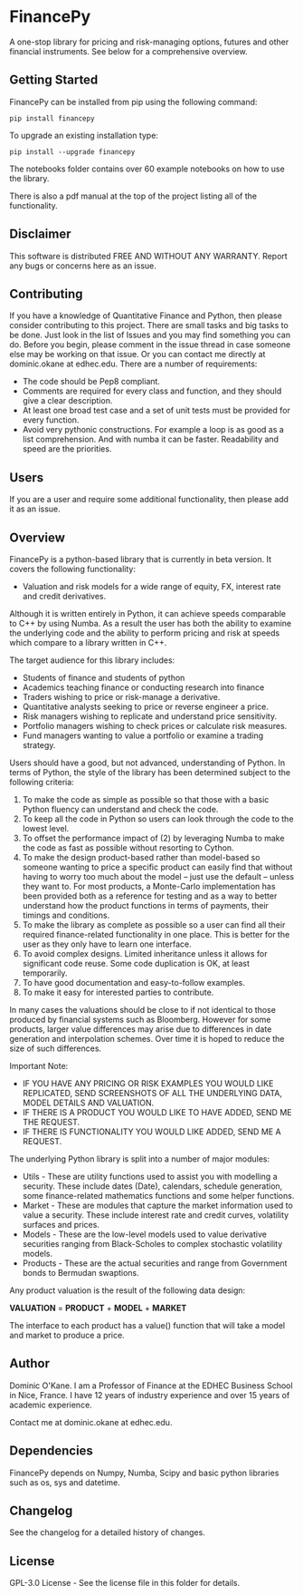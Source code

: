 # FinancePy

A one-stop library for pricing and risk-managing options, futures and other financial instruments. See below for a comprehensive overview.

## Getting Started
FinancePy can be installed from pip using the following command:

`pip install financepy`

To upgrade an existing installation type:

`pip install --upgrade financepy`

The notebooks folder contains over 60 example notebooks on how to use the library. 

There is also a pdf manual at the top of the project listing all of the functionality.

## Disclaimer
This software is distributed FREE AND WITHOUT ANY WARRANTY. Report any bugs or concerns here as an issue.

## Contributing
If you have a knowledge of Quantitative Finance and Python, then please consider contributing to this project. There are small tasks and big tasks to be done. Just look in the list of Issues and you may find something you can do. Before you begin, please comment in the issue thread in case someone else may be working on that issue. Or you can contact me directly at dominic.okane at edhec.edu. There are a number of requirements:

* The code should be Pep8 compliant.
* Comments are required for every class and function, and they should give a clear description.
* At least one broad test case and a set of unit tests must be provided for every function.
* Avoid very pythonic constructions. For example a loop is as good as a list comprehension. And with numba it can be faster. Readability and speed are the priorities.

## Users
If you are a user and require some additional functionality, then please add it as an issue.

## Overview

FinancePy is a python-based library that is currently in beta version. It covers the following functionality:

* Valuation and risk models for a wide range of equity, FX, interest rate and credit derivatives.

Although it is written entirely in Python, it can achieve speeds comparable to C++ by using Numba. As a result the user has both the ability to examine the underlying code and the ability to perform pricing and risk at speeds which compare to a library written in C++.

The target audience for this library includes:

* Students of finance and students of python
* Academics teaching finance or conducting research into finance
* Traders wishing to price or risk-manage a derivative.
* Quantitative analysts seeking to price or reverse engineer a price.
* Risk managers wishing to replicate and understand price sensitivity.
* Portfolio managers wishing to check prices or calculate risk measures.
* Fund managers wanting to value a portfolio or examine a trading strategy.

Users should have a good, but not advanced, understanding of Python. In terms of Python, the style of the library has been determined subject to the following criteria:

1. To make the code as simple as possible so that those with a basic Python fluency can understand and check the code.
2. To keep all the code in Python so users can look through the code to the lowest level.
3. To offset the performance impact of (2) by leveraging Numba to make the code as fast as possible without resorting to Cython.
4. To make the design product-based rather than model-based so someone wanting to price a specific product can easily find that without having to worry too much about the model – just use the default – unless they want to. For most products, a Monte-Carlo implementation has been provided both as a reference for testing and as a way to better understand how the product functions in terms of payments, their timings and conditions.
5. To make the library as complete as possible so a user can find all their required finance-related functionality in one place. This is better for the user as they only have to learn one interface.
6. To avoid complex designs. Limited inheritance unless it allows for significant code reuse. Some code duplication is OK, at least temporarily.
7. To have good documentation and easy-to-follow examples.
8. To make it easy for interested parties to contribute.

In many cases the valuations should be close to if not identical to those produced by financial systems such as Bloomberg. However for some products, larger value differences may arise due to differences in date generation and interpolation schemes. Over time it is hoped to reduce the size of such differences.

Important Note:

* IF YOU HAVE ANY PRICING OR RISK EXAMPLES YOU WOULD LIKE REPLICATED, SEND SCREENSHOTS OF ALL THE UNDERLYING DATA, MODEL DETAILS AND VALUATION.
* IF THERE IS A PRODUCT YOU WOULD LIKE TO HAVE ADDED, SEND ME THE REQUEST.
* IF THERE IS FUNCTIONALITY YOU WOULD LIKE ADDED, SEND ME A REQUEST.

The underlying Python library is split into a number of major modules:

* Utils - These are utility functions used to assist you with modelling a security. These include dates (Date), calendars, schedule generation, some finance-related mathematics functions and some helper functions.
* Market - These are modules that capture the market information used to value a security. These include interest rate and credit curves, volatility surfaces and prices.
* Models - These are the low-level models used to value derivative securities ranging from Black-Scholes to complex stochastic volatility models.
* Products - These are the actual securities and range from Government bonds to Bermudan swaptions.

Any product valuation is the result of the following data design:

**VALUATION** = **PRODUCT** + **MODEL** + **MARKET**

The interface to each product has a value() function that will take a model and market to produce a price.

## Author

Dominic O'Kane. I am a Professor of Finance at the EDHEC Business School in Nice, France. I have 12 years of industry experience and over 15 years of academic experience.

Contact me at dominic.okane at edhec.edu.

## Dependencies

FinancePy depends on Numpy, Numba, Scipy and basic python libraries such as os, sys and datetime.

## Changelog

See the changelog for a detailed history of changes.

## License

 GPL-3.0 License - See the license file in this folder for details.
